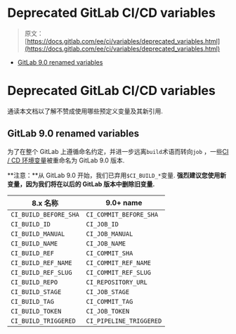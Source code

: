 # Deprecated GitLab CI/CD variables

> 原文：[https://docs.gitlab.com/ee/ci/variables/deprecated_variables.html](https://docs.gitlab.com/ee/ci/variables/deprecated_variables.html)

*   [GitLab 9.0 renamed variables](#gitlab-90-renamed-variables)

# Deprecated GitLab CI/CD variables[](#deprecated-gitlab-cicd-variables "Permalink")

通读本文档以了解不赞成使用哪些预定义变量及其新引用.

## GitLab 9.0 renamed variables[](#gitlab-90-renamed-variables "Permalink")

为了在整个 GitLab 上遵循命名约定，并进一步远离`build`术语而转向`job` ，一些[CI / CD 环境变量](README.html#predefined-environment-variables)被重命名为 GitLab 9.0 版本.

**注意：**从 GitLab 9.0 开始，我们已弃用`$CI_BUILD_*`变量. **强烈建议您使用新变量，因为我们将在以后的 GitLab 版本中删除旧变量.**

| 8.x 名称 | 9.0+ name |
| --- | --- |
| `CI_BUILD_BEFORE_SHA` | `CI_COMMIT_BEFORE_SHA` |
| `CI_BUILD_ID` | `CI_JOB_ID` |
| `CI_BUILD_MANUAL` | `CI_JOB_MANUAL` |
| `CI_BUILD_NAME` | `CI_JOB_NAME` |
| `CI_BUILD_REF` | `CI_COMMIT_SHA` |
| `CI_BUILD_REF_NAME` | `CI_COMMIT_REF_NAME` |
| `CI_BUILD_REF_SLUG` | `CI_COMMIT_REF_SLUG` |
| `CI_BUILD_REPO` | `CI_REPOSITORY_URL` |
| `CI_BUILD_STAGE` | `CI_JOB_STAGE` |
| `CI_BUILD_TAG` | `CI_COMMIT_TAG` |
| `CI_BUILD_TOKEN` | `CI_JOB_TOKEN` |
| `CI_BUILD_TRIGGERED` | `CI_PIPELINE_TRIGGERED` |
